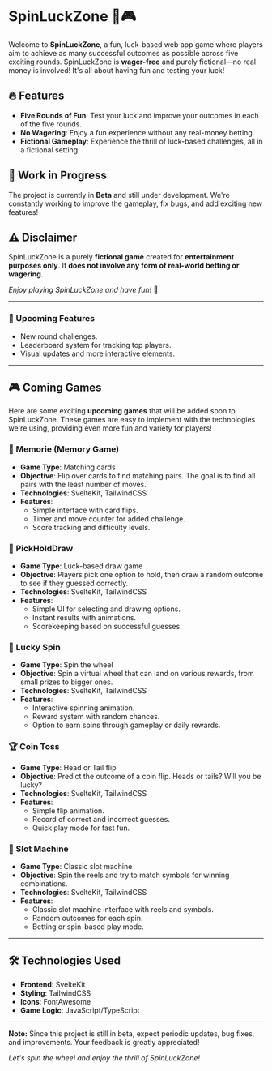 # SpinLuckZone 🎰🎮

Welcome to **SpinLuckZone**, a fun, luck-based web app game where players aim to achieve as many successful outcomes as possible across five exciting rounds. SpinLuckZone is **wager-free** and purely fictional—no real money is involved! It's all about having fun and testing your luck!

## 🔥 Features
- **Five Rounds of Fun**: Test your luck and improve your outcomes in each of the five rounds.
- **No Wagering**: Enjoy a fun experience without any real-money betting.
- **Fictional Gameplay**: Experience the thrill of luck-based challenges, all in a fictional setting.

## 🚧 Work in Progress
The project is currently in **Beta** and still under development. We're constantly working to improve the gameplay, fix bugs, and add exciting new features!

## ⚠️ Disclaimer
SpinLuckZone is a purely **fictional game** created for **entertainment purposes only**. It **does not involve any form of real-world betting or wagering**. 

*Enjoy playing SpinLuckZone and have fun!* 🎉

---

### 🎯 Upcoming Features
- New round challenges.
- Leaderboard system for tracking top players.
- Visual updates and more interactive elements.

---

## 🎮 Coming Games

Here are some exciting **upcoming games** that will be added soon to SpinLuckZone. These games are easy to implement with the technologies we're using, providing even more fun and variety for players!

### 🧠 Memorie (Memory Game)
- **Game Type**: Matching cards
- **Objective**: Flip over cards to find matching pairs. The goal is to find all pairs with the least number of moves.
- **Technologies**: SvelteKit, TailwindCSS
- **Features**: 
  - Simple interface with card flips.
  - Timer and move counter for added challenge.
  - Score tracking and difficulty levels.

### 🎲 PickHoldDraw
- **Game Type**: Luck-based draw game
- **Objective**: Players pick one option to hold, then draw a random outcome to see if they guessed correctly.
- **Technologies**: SvelteKit, TailwindCSS
- **Features**: 
  - Simple UI for selecting and drawing options.
  - Instant results with animations.
  - Scorekeeping based on successful guesses.

### 🎯 Lucky Spin
- **Game Type**: Spin the wheel
- **Objective**: Spin a virtual wheel that can land on various rewards, from small prizes to bigger ones.
- **Technologies**: SvelteKit, TailwindCSS
- **Features**:
  - Interactive spinning animation.
  - Reward system with random chances.
  - Option to earn spins through gameplay or daily rewards.

### 🏆 Coin Toss
- **Game Type**: Head or Tail flip
- **Objective**: Predict the outcome of a coin flip. Heads or tails? Will you be lucky?
- **Technologies**: SvelteKit, TailwindCSS
- **Features**:
  - Simple flip animation.
  - Record of correct and incorrect guesses.
  - Quick play mode for fast fun.

### 🎰 Slot Machine
- **Game Type**: Classic slot machine
- **Objective**: Spin the reels and try to match symbols for winning combinations.
- **Technologies**: SvelteKit, TailwindCSS
- **Features**:
  - Classic slot machine interface with reels and symbols.
  - Random outcomes for each spin.
  - Betting or spin-based play mode.

---

## 🛠️ Technologies Used
- **Frontend**: SvelteKit
- **Styling**: TailwindCSS
- **Icons**: FontAwesome
- **Game Logic**: JavaScript/TypeScript

---

**Note:** Since this project is still in beta, expect periodic updates, bug fixes, and improvements. Your feedback is greatly appreciated!

*Let's spin the wheel and enjoy the thrill of SpinLuckZone!*
